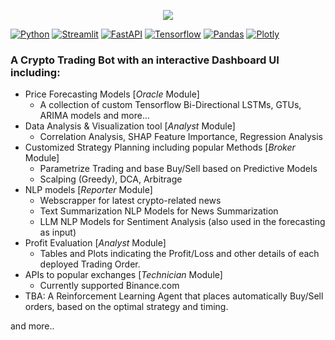 
<div align="center">

[//]: # (  <img src="https://repository-images.githubusercontent.com/648387594/566640d6-e1c4-426d-b2f2-bed885d07e97">)
  <img src="https://repository-images.githubusercontent.com/648387594/3557377e-1c09-45a9-a759-b0d27cf3c501">
</div>

[![Python](https://img.shields.io/badge/python-3.11-yellow)]()
[![Streamlit](https://img.shields.io/badge/streamlit-%201.23-red)]()
[![FastAPI](https://img.shields.io/badge/fastapi-%200.96-blue)]()
[![Tensorflow](https://img.shields.io/badge/tensorflow-%202.12-orange)]()
[![Pandas](https://img.shields.io/badge/pandas-2.0.2-lightgrey)]()
[![Plotly](https://img.shields.io/badge/plotly-5.14.1-green)]()

### A Crypto Trading Bot with an interactive Dashboard UI including:
- Price Forecasting Models [*Oracle* Module]
  - A collection of custom Tensorflow Bi-Directional LSTMs, GTUs, ARIMA models and more...
- Data Analysis &amp; Visualization tool  [*Analyst* Module]
  - Correlation Analysis, SHAP Feature Importance, Regression Analysis
- Customized Strategy Planning including popular Methods  [*Broker* Module]
  - Parametrize Trading and base Buy/Sell based on Predictive Models
  - Scalping (Greedy), DCA, Arbitrage
- NLP models [*Reporter* Module]
  - Webscrapper for latest crypto-related news
  - Text Summarization NLP Models for News Summarization
  - LLM NLP Models for Sentiment Analysis (also used in the forecasting as input)
- Profit Evaluation  [*Analyst* Module]
  - Tables and Plots indicating the Profit/Loss and other details of each deployed Trading Order.
- APIs to popular exchanges [*Technician* Module]
  - Currently supported Binance.com 
- TBA: A Reinforcement Learning Agent that places automatically Buy/Sell orders, based on the optimal strategy and timing.

and more..


